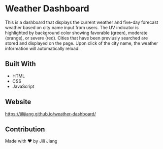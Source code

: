 # Weather Dashboard

This is a dashboard that displays the current weather and five-day forecast weather based on city name input from users. The UV indicator is highlighted by background color showing favorable (green), moderate (orange), or severe (red).  Cities that have been previusly searched are stored and displayed on the page.  Upon click of the city name, the weather information will automatically reload. 

## Built With
* HTML
* CSS
* JavaScript

## Website

https://jilijiang.github.io/weather-dashboard/


## Contribution

Made with ❤️ by Jili Jiang
